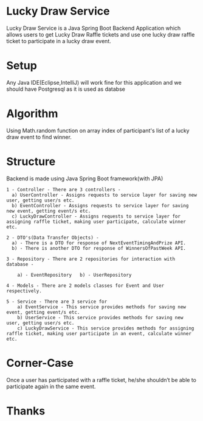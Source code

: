 # Lucky Draw Service
  Lucky Draw Service is a Java Spring Boot Backend Application which allows users 
  to get Lucky Draw Raffle tickets and use one lucky draw raffle ticket to participate in a lucky draw event.

# Setup
  Any Java IDE(Eclipse,IntelliJ) will work fine for this application and we should have Postgresql 
  as it is used as databse

# Algorithm
  Using Math.random function on array index of participant's list of a lucky draw event to find winner.

# Structure
 Backend is made using Java Spring Boot framework(with JPA)
 
    1 - Controller - There are 3 controllers - 
      a) UserController - Assigns requests to service layer for saving new user, getting user/s etc.
      b) EventController - Assigns requests to service layer for saving new event, getting event/s etc.
      c) LuckyDrawController - Assigns requests to service layer for assigning raffle ticket, making user participate, calculate winner etc.
    
    2 - DTO's(Data Transfer Objects) - 
      a) - There is a DTO for response of NextEventTimingAndPrize API.
      b) - There is another DTO for response of WinnersOfPastWeek API.
      
    3 - Repository - There are 2 repositories for interaction with database - 
    
        a) - EventRepository   b) - UserRepository
        
    4 - Models - There are 2 models classes for Event and User respectively.
    
    5 - Service - There are 3 service for
        a) EventService - This service provides methods for saving new event, getting event/s etc.
        b) UserService - This service provides methods for saving new user, getting user/s etc.
        c) LuckyDrawService - This service provides methods for assigning raffle ticket, making user participate in an event, calculate winner etc.
        
# Corner-Case
 Once a user has participated with a raffle ticket, he/she shouldn’t be able to participate again in the same event.
  
# Thanks
  

      
 


